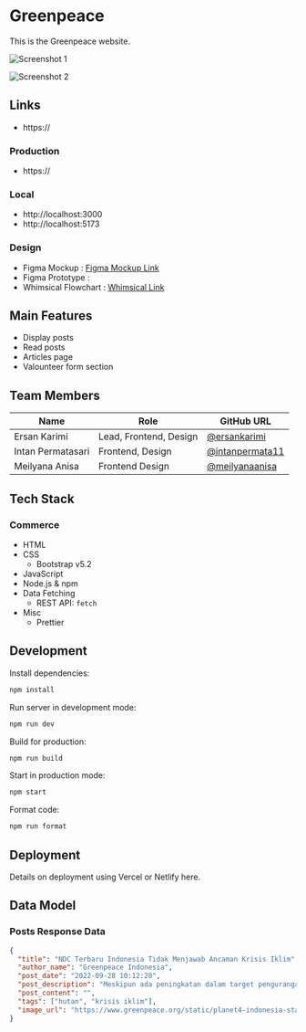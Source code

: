 # Greenpeace

This is the Greenpeace website.

![Screenshot 1]()

![Screenshot 2]()

## Links

- https://

### Production

- https://

### Local

- http://localhost:3000
- http://localhost:5173

### Design

- Figma Mockup : [Figma Mockup Link](https://www.figma.com/file/aI1EYZmKVtY4N4LioeZpt0/Halo-Buku-Design)
- Figma Prototype :
- Whimsical Flowchart : [Whimsical Link](https://whimsical.com/flowchart-AEp4LaBGjDUQFUG5N3GVkU@2Ux7TurymLpWJ3evPGyq)

## Main Features

- Display posts
- Read posts
- Articles page
- Valounteer form section

## Team Members

| Name              | Role                   | GitHub URL                                           |
| ----------------- | ---------------------- | ---------------------------------------------------- |
| Ersan Karimi      | Lead, Frontend, Design | [@ersankarimi](https://github.com/ersankarimi)       |
| Intan Permatasari | Frontend, Design       | [@intanpermata11](https://github.com/intanpermata11) |
| Meilyana Anisa    | Frontend Design        | [@meilyanaanisa](https://github.com/meilyanaanisa)   |

## Tech Stack

### Commerce

- HTML
- CSS
  - Bootstrap v5.2
- JavaScript
- Node.js & npm
- Data Fetching
  - REST API: `fetch`
- Misc
  - Prettier

## Development

Install dependencies:

```sh
npm install
```

Run server in development mode:

```sh
npm run dev
```

Build for production:

```sh
npm run build
```

Start in production mode:

```sh
npm start
```

Format code:

```sh
npm run format
```

## Deployment

Details on deployment using Vercel or Netlify here.

## Data Model

### Posts Response Data

```json
{
  "title": "NDC Terbaru Indonesia Tidak Menjawab Ancaman Krisis Iklim",
  "author_name": "Greenpeace Indonesia",
  "post_date": "2022-09-28 10:12:20",
  "post_description": "Meskipun ada peningkatan dalam target pengurangan emisi, dari 29% menjadi 31.89% dengan usaha sendiri di tahun 2030, dan dari 41% menjadi 43.2% jika dengan bantuan internasional, namun enhanced NDC ini masih jauh dari harapan publik untuk melindungi masa depan Indonesia dari dampak buruk krisis iklim.",
  "post_content": "",
  "tags": ["hutan", "krisis iklim"],
  "image_url": "https://www.greenpeace.org/static/planet4-indonesia-stateless/2021/11/beb8946b-gp1swjin_web_size-768x512.jpg"
}
```
